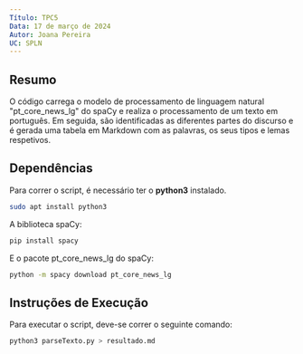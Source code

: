 ```yaml
---
Título: TPC5
Data: 17 de março de 2024
Autor: Joana Pereira
UC: SPLN
---
```


## Resumo

O código carrega o modelo de processamento de linguagem natural "pt_core_news_lg" do spaCy e realiza o processamento de um texto em português. Em seguida, são identificadas as diferentes partes do discurso e é gerada uma tabela em Markdown com as palavras, os seus tipos e lemas respetivos.

## Dependências

Para correr o script, é necessário ter o **python3** instalado.

```sh
sudo apt install python3
```

A biblioteca spaCy:

```sh
pip install spacy
```

E o pacote pt_core_news_lg do spaCy:

```sh
python -m spacy download pt_core_news_lg
```

## Instruções de Execução

Para executar o script, deve-se correr o seguinte comando:

```sh
python3 parseTexto.py > resultado.md
```
